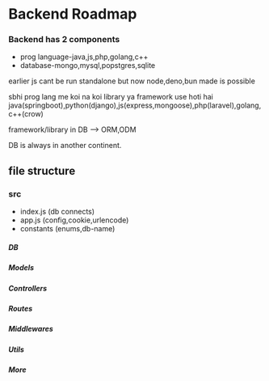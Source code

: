 # Backend Roadmap

### Backend has 2 components 
- prog language-java,js,php,golang,c++
- database-mongo,mysql,popstgres,sqlite

earlier js cant be run standalone but now node,deno,bun made is possible

sbhi prog lang me koi na koi library ya framework use hoti hai
java(springboot),python(django),js(express,mongoose),php(laravel),golang,c++(crow)

framework/library in DB --> ORM,ODM

DB is always in another continent.


## file structure

### src
- index.js (db connects)
- app.js (config,cookie,urlencode)
- constants (enums,db-name)
##### DB
##### Models
##### Controllers
##### Routes
##### Middlewares
##### Utils
##### More